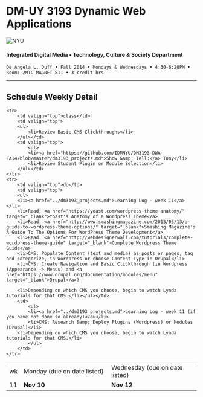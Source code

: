 # DM-UY 3193 Dynamic Web Applications

![NYU](http://ws2.polishedsolid.com/de/nyu_soe_logo.png)
#### Integrated Digital Media • Technology, Culture & Society Department

    De Angela L. Duff • Fall 2014 • Mondays & Wednesdays • 4:30-6:20PM • Room: 2MTC MAGNET 811 • 3 credit hrs

---

## Schedule Weekly Detail

<table>
<tr>
<td>wk</td>
<td>Monday (due on date listed)</td>
<td>Wednesday (due on date listed)</td>
</tr>
<!-- dates -->
    <tr>
        <td valign="top" width="4%">11</td>
        <td valign="top" width="48%"><strong>Nov 10</strong></td>
        <td valign="top" width="48%"><strong>Nov 12</strong></td>
    </tr>

    <tr>
        <td valign="top">class</td>
        <td valign="top">
        <ul>
            <li>Review Basic CMS Clickthroughs</li>
        </ul></td>
        <td valign="top">
            <ul>
            <li><a href="https://github.com/IDMNYU/DM3193-DWA-FA14/blob/master/dm3193_projects.md">Show &amp; Tell:</a> Tony</li>
            <li>Review Student Plugin or Module Selection</li>
        </ul></td>
    </tr>
    <tr>
        <td valign="top">do</td>
        <td valign="top">
        <ul>
        <li><a href="../dm3193_projects.md">Learning Log - week 11</a></li>
        <li>Read: <a href="https://yoast.com/wordpress-theme-anatomy/" target="_blank">Yoast's Anatomy of a Wordpress Theme</a>
        <li>Read: <a href="http://www.smashingmagazine.com/2013/03/13/a-guide-to-wordpress-theme-options/" target="_blank">Smashing Magazine's A Guide To The Options For WordPress Theme Development</a>
        <li>Read: <a href="http://webdesignerwall.com/tutorials/complete-wordpress-theme-guide" target="_blank">Complete Wordpress Theme Guide</a>
        <li>CMS: Populate Content (text and media) as posts or pages, tag and categorize, in Wordpress or choose Content Type in Drupal</li>
        <li>CMS: Create Navigation and Basic Clickthrough (in Wordpress (Appearance -> Menus) and <a href="https://www.drupal.org/documentation/modules/menu" target="_blank">Drupal</a>)
        
        <li>Depending on which CMS you choose, begin to watch Lynda tutorials for that CMS.</li></ul></td>
        <td>
            <ul>
            <li><a href="../dm3193_projects.md">Learning Log - week 11 (if you have not done so already)</a></li>   
            <li>CMS: Research &amp; Deploy Plugins (Wordpress) or Modules (Drupal)</li>
        <li>Depending on which CMS you choose, begin to watch Lynda tutorials for that CMS.</li>
            </ul>
        </td>
    </tr>

</table>